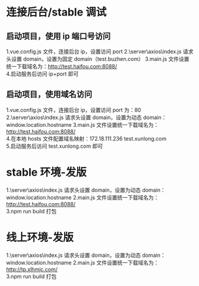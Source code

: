 # 连接后台/stable 调试

## 启动项目，使用 ip 端口号访问

1.vue.config.js 文件，连接后台 ip，设置访问 port
2.\server\axios\index.js 请求头设置 domain，设置为固定 domain（test.buzhen.com）
3.main.js 文件设置统一下载域名为：http://test.haifou.com:8088/  
4.启动服务后访问 ip+port 即可

## 启动项目，使用域名访问

1.vue.config.js 文件，连接后台 ip，设置访问 port 为：80
2.\server\axios\index.js 请求头设置 domain，设置为动态 domain：window.location.hostname
3.main.js 文件设置统一下载域名为：http://test.haifou.com:8088/  
4.在本地 hosts 文件配置域名映射：172.18.111.236 test.xunlong.com  
5.启动服务后访问 test.xunlong.com 即可

# stable 环境-发版

1.\server\axios\index.js 请求头设置 domain，设置为动态 domain：window.location.hostname
2.main.js 文件设置统一下载域名为：http://test.haifou.com:8088/  
3.npm run build 打包

# 线上环境-发版

1.\server\axios\index.js 请求头设置 domain，设置为动态 domain：window.location.hostname
2.main.js 文件设置统一下载域名为：http://tp.xlhmjc.com/  
3.npm run build 打包
